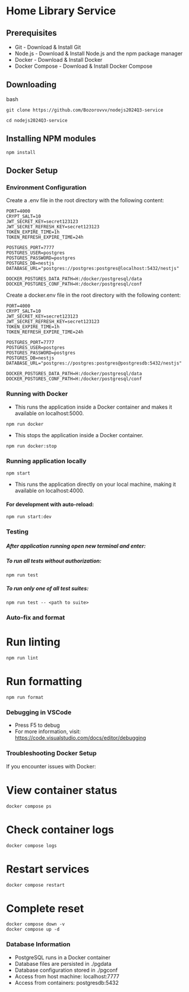 # Home Library Service

## Prerequisites

- Git - Download & Install Git
- Node.js - Download & Install Node.js and the npm package manager
- Docker - Download & Install Docker
- Docker Compose - Download & Install Docker Compose

## Downloading

bash

```
git clone https://github.com/Bozorovvv/nodejs2024Q3-service
```

```
cd nodejs2024Q3-service
```

## Installing NPM modules

```
npm install
```

## Docker Setup

### Environment Configuration

Create a .env file in the root directory with the following content:

```
PORT=4000
CRYPT_SALT=10
JWT_SECRET_KEY=secret123123
JWT_SECRET_REFRESH_KEY=secret123123
TOKEN_EXPIRE_TIME=1h
TOKEN_REFRESH_EXPIRE_TIME=24h

POSTGRES_PORT=7777
POSTGRES_USER=postgres
POSTGRES_PASSWORD=postgres
POSTGRES_DB=nestjs
DATABASE_URL="postgres://postgres:postgres@localhost:5432/nestjs"

DOCKER_POSTGRES_DATA_PATH=H:/docker/postgresql/data
DOCKER_POSTGRES_CONF_PATH=H:/docker/postgresql/conf
```

Create a docker.env file in the root directory with the following content:

```
PORT=4000
CRYPT_SALT=10
JWT_SECRET_KEY=secret123123
JWT_SECRET_REFRESH_KEY=secret123123
TOKEN_EXPIRE_TIME=1h
TOKEN_REFRESH_EXPIRE_TIME=24h

POSTGRES_PORT=7777
POSTGRES_USER=postgres
POSTGRES_PASSWORD=postgres
POSTGRES_DB=nestjs
DATABASE_URL="postgres://postgres:postgres@postgresdb:5432/nestjs"

DOCKER_POSTGRES_DATA_PATH=H:/docker/postgresql/data
DOCKER_POSTGRES_CONF_PATH=H:/docker/postgresql/conf
```

### Running with Docker

- This runs the application inside a Docker container and makes it available on localhost:5000.

```
npm run docker
```

- This stops the application inside a Docker container.

```
npm run docker:stop
```

### Running application locally

```
npm start
```

- This runs the application directly on your local machine, making it available on localhost:4000.

#### For development with auto-reload:

```
npm run start:dev

```

### Testing

##### After application running open new terminal and enter:

##### To run all tests without authorization:

```
npm run test
```

##### To run only one of all test suites:

```
npm run test -- <path to suite>
```

### Auto-fix and format

# Run linting

```
npm run lint
```

# Run formatting

```
npm run format
```

### Debugging in VSCode

- Press F5 to debug
- For more information, visit: https://code.visualstudio.com/docs/editor/debugging

### Troubleshooting Docker Setup

If you encounter issues with Docker:

# View container status

```
docker compose ps
```

# Check container logs

```
docker compose logs
```

# Restart services

```
docker compose restart
```

# Complete reset

```
docker compose down -v
docker compose up -d
```

### Database Information

- PostgreSQL runs in a Docker container
- Database files are persisted in ./pgdata
- Database configuration stored in ./pgconf
- Access from host machine: localhost:7777
- Access from containers: postgresdb:5432
